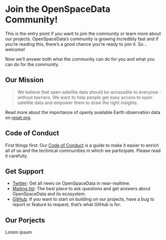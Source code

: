# Join the OpenSpaceData Community!

This is the entry point if you want to join the community or learn more about our projects. OpenSpaceData’s community is growing incredibly fast and if you’re reading this, there’s a good chance you’re ready to join it. So… welcome!

Now we’ll answer both what the community can do for you and what you can do for the community.

## Our Mission

> We believe that open satellite data should be accessible to everyone - without barriers. We want to help people get easy access to open satellite data and empower them to draw the right insights.

Read more about the importance of openly available Earth observation data on [reset.org](https://en.reset.org/blog/outer-space-all-just-how-accessible-esas-satellite-data-01262021).

## Code of Conduct

First things first: Our [Code of Conduct](coc.md) is a guide to make it easier to enrich all of us and the technical communities in which we participate. Please read it carefully.

## Get Support

* [Twitter](https://twitter.com/openspacedata1): Get all news on OpenSpaceData in near-realtime.
* [Mailing list](https://lists.riseup.net/www/info/openspacedata): The best place to ask questions and get answers about OpenSpaceData and its ecosystem.
* [GitHub](https://github.com/OpenSpaceData): If you want to start on building on our projects, have a bug to report or feature to request, that’s what GitHub is for.

## Our Porjects

Lorem ipsum
